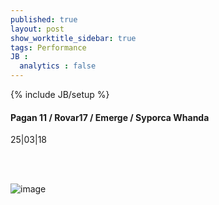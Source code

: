 ```yaml
---
published: true
layout: post
show_worktitle_sidebar: true
tags: Performance
JB :
  analytics : false
---
```


{% include JB/setup %}




<p>
<h4>Pagan 11 / Rovar17 / Emerge / Syporca Whanda</h4>
25|03|18

<br /><br />
</p><p>
<img src="{{ site.url }}/images/pagan11_small.jpg" alt="image">
</p>

